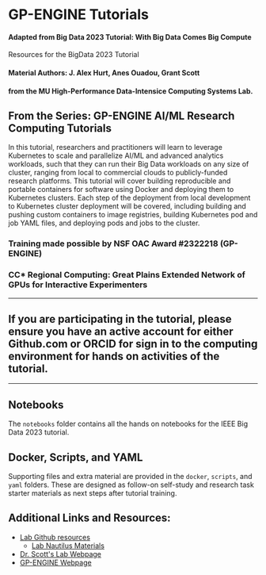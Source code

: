 # GP-ENGINE Tutorials

#### Adapted from Big Data 2023 Tutorial: With Big Data Comes Big Compute
Resources for the BigData 2023 Tutorial

#### Material Authors: J. Alex Hurt, Anes Ouadou, Grant Scott 
#### from the MU High-Performance Data-Intensice Computing Systems Lab.

## From the Series: GP-ENGINE AI/ML Research Computing Tutorials

In this tutorial, researchers and practitioners will learn to leverage Kubernetes to scale and parallelize AI/ML and advanced analytics workloads, 
such that they can run their Big Data workloads on any size of cluster, ranging from local to commercial clouds to publicly-funded research platforms. 
This tutorial will cover building reproducible and portable containers for software using Docker and deploying them to Kubernetes clusters. 
Each step of the deployment from local development to Kubernetes cluster deployment will be covered, including building and pushing custom containers to image registries, 
building Kubernetes pod and job YAML files, and deploying pods and jobs to the cluster. 

### Training made possible by NSF OAC Award #2322218 (GP-ENGINE)
### CC* Regional Computing: Great Plains Extended Network of GPUs for Interactive Experimenters

---

## If you are participating in the tutorial, please ensure you have an active account for either Github.com or ORCID for sign in to the computing environment for hands on activities of the tutorial.

---

## Notebooks 
The `notebooks` folder contains all the hands on notebooks for the IEEE Big Data 2023 tutorial.

## Docker, Scripts, and YAML

Supporting files and extra material are provided in the `docker`, `scripts`, and `yaml` folders.
These are designed as follow-on self-study and research task starter materials as next steps after tutorial training.


## Additional Links and Resources:
* [Lab Github resources](https://github.com/MU-HPDI)
  * [Lab Nautilus Materials](https://github.com/MU-HPDI/nautilus)
* [Dr. Scott's Lab Webpage](https://scottgs.mufaculty.umsystem.edu/)
* [GP-ENGINE Webpage](https://gp-engine.umsystem.edu/)
